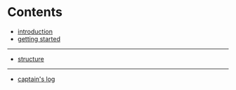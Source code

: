 # Contents

- [introduction](introduction.md)
- [getting started](getting-started.md)

---

- [structure](design/structure.md)

---

- [captain's log](captains-log.md)

